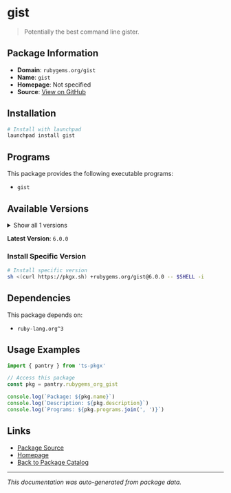 # gist

> Potentially the best command line gister.

## Package Information

- **Domain**: `rubygems.org/gist`
- **Name**: `gist`
- **Homepage**: Not specified
- **Source**: [View on GitHub](https://github.com/pkgxdev/pantry/tree/main/projects/rubygems.org/gist/package.yml)

## Installation

```bash
# Install with launchpad
launchpad install gist
```

## Programs

This package provides the following executable programs:

- `gist`

## Available Versions

<details>
<summary>Show all 1 versions</summary>

- `6.0.0`

</details>

**Latest Version**: `6.0.0`

### Install Specific Version

```bash
# Install specific version
sh <(curl https://pkgx.sh) +rubygems.org/gist@6.0.0 -- $SHELL -i
```

## Dependencies

This package depends on:

- `ruby-lang.org^3`

## Usage Examples

```typescript
import { pantry } from 'ts-pkgx'

// Access this package
const pkg = pantry.rubygems_org_gist

console.log(`Package: ${pkg.name}`)
console.log(`Description: ${pkg.description}`)
console.log(`Programs: ${pkg.programs.join(', ')}`)
```

## Links

- [Package Source](https://github.com/pkgxdev/pantry/tree/main/projects/rubygems.org/gist/package.yml)
- [Homepage](#)
- [Back to Package Catalog](../package-catalog.md)

---

*This documentation was auto-generated from package data.*
